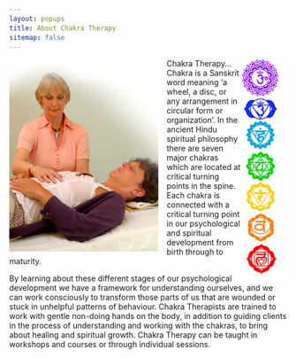 ```yaml
---
layout: popups
title: About Chakra Therapy
sitemap: false
---
```


<img src="/images/chakras.jpg" alt="The Chakras" width="85" height="400" border="0" align="right" />
<img src="/images/chakra1.png" alt="Chakras and the human body" width="285" height="348" border="0" align="left" />
<p><span class="boldp">Chakra Therapy&hellip;</span> Chakra is a Sanskrit word meaning &lsquo;a wheel, a disc, or any arrangement in circular form or organization&rsquo;.  In the ancient Hindu spiritual philosophy there are seven major chakras which are located at critical turning points in the spine. Each chakra is connected with a critical turning point in our psychological and spiritual development from birth through to maturity.</p>
<p>By learning about these different stages of our psychological development we have a framework for understanding ourselves, and we can work consciously to transform those parts of us that are wounded or stuck in unhelpful patterns of behaviour. Chakra Therapists are trained to work with gentle non-doing hands on the body, in addition to guiding clients in the process of understanding and working with the chakras, to bring about healing and spiritual growth. Chakra Therapy can be taught in workshops and courses or through individual sessions.</p>